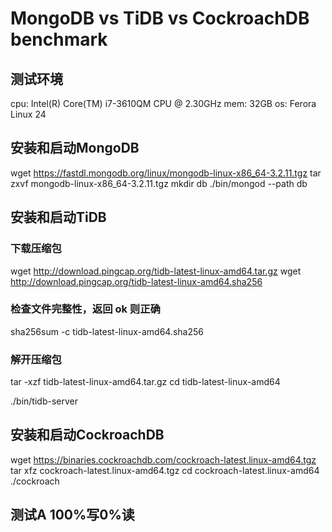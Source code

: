 # MongoDB vs TiDB vs CockroachDB benchmark

## 测试环境
cpu: Intel(R) Core(TM) i7-3610QM CPU @ 2.30GHz
mem: 32GB
os: Ferora Linux 24

## 安装和启动MongoDB
wget https://fastdl.mongodb.org/linux/mongodb-linux-x86_64-3.2.11.tgz
tar zxvf mongodb-linux-x86_64-3.2.11.tgz
mkdir db
./bin/mongod --path db


## 安装和启动TiDB
### 下载压缩包
wget http://download.pingcap.org/tidb-latest-linux-amd64.tar.gz
wget http://download.pingcap.org/tidb-latest-linux-amd64.sha256

### 检查文件完整性，返回 ok 则正确
sha256sum -c tidb-latest-linux-amd64.sha256

### 解开压缩包
tar -xzf tidb-latest-linux-amd64.tar.gz
cd tidb-latest-linux-amd64

./bin/tidb-server

## 安装和启动CockroachDB
wget https://binaries.cockroachdb.com/cockroach-latest.linux-amd64.tgz
tar xfz cockroach-latest.linux-amd64.tgz
cd cockroach-latest.linux-amd64
./cockroach

## 测试A 100%写0%读
